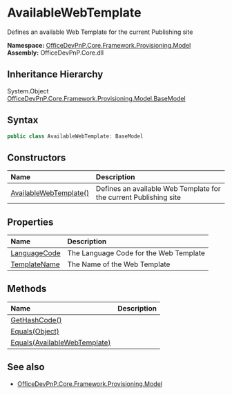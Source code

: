 # AvailableWebTemplate
Defines an available Web Template for the current Publishing site  

**Namespace:** [OfficeDevPnP.Core.Framework.Provisioning.Model](OfficeDevPnP.Core.Framework.Provisioning.Model.md)  
**Assembly:** OfficeDevPnP.Core.dll  
## Inheritance Hierarchy
System.Object  
    [OfficeDevPnP.Core.Framework.Provisioning.Model.BaseModel](OfficeDevPnP.Core.Framework.Provisioning.Model.BaseModel.md)
## Syntax
```C#
public class AvailableWebTemplate: BaseModel
```
## Constructors
|**Name**|**Description**|
|:-----|:-----|
| [AvailableWebTemplate()](OfficeDevPnP.Core.Framework.Provisioning.Model.AvailableWebTemplate.ctor1.md) |  Defines an available Web Template for the current Publishing site 
## Properties
|**Name**|**Description**|
|:-----|:-----|
| [LanguageCode](OfficeDevPnP.Core.Framework.Provisioning.Model.AvailableWebTemplate.LanguageCode.md) | The Language Code for the Web Template
| [TemplateName](OfficeDevPnP.Core.Framework.Provisioning.Model.AvailableWebTemplate.TemplateName.md) | The Name of the Web Template
## Methods
|**Name**|**Description**|
|:-----|:-----|
| [GetHashCode()](OfficeDevPnP.Core.Framework.Provisioning.Model.AvailableWebTemplate.1c6872bd.md) | 
| [Equals(Object)](OfficeDevPnP.Core.Framework.Provisioning.Model.AvailableWebTemplate.3520ddbb.md) | 
| [Equals(AvailableWebTemplate)](OfficeDevPnP.Core.Framework.Provisioning.Model.AvailableWebTemplate.b6a22b29.md) | 
## See also
- [OfficeDevPnP.Core.Framework.Provisioning.Model](OfficeDevPnP.Core.Framework.Provisioning.Model.md)
